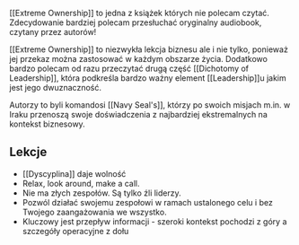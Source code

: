 [[Extreme Ownership]] to jedna z książek których nie polecam czytać. Zdecydowanie bardziej polecam przesłuchać oryginalny audiobook, czytany przez autorów!

[[Extreme Ownership]] to niezwykła lekcja biznesu ale i nie tylko, ponieważ jej przekaz można zastosować w każdym obszarze życia. Dodatkowo bardzo polecam od razu przeczytać drugą część [[Dichotomy of Leadership]], która podkreśla bardzo ważny element [[Leadership]]u jakim jest jego dwuznaczność.

Autorzy to byli komandosi [[Navy Seal's]], którzy po swoich misjach m.in. w Iraku przenoszą swoje doświadczenia z najbardziej ekstremalnych na kontekst biznesowy.

## Lekcje
- [[Dyscyplina]] daje wolność
- Relax, look around, make a call.
- Nie ma złych zespołów. Są tylko źli liderzy.
- Pozwól działać swojemu zespołowi w ramach ustalonego celu i bez Twojego zaangażowania we wszystko.
- Kluczowy jest przepływ informacji - szeroki kontekst pochodzi z góry a szczegóły operacyjne z dołu